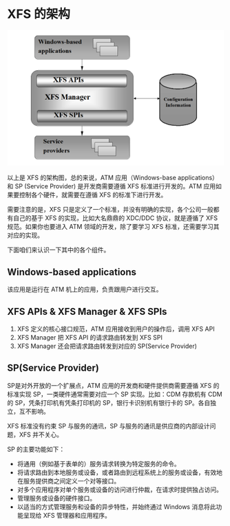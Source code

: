 # XFS 的架构
![XFS 架构图](./image/xfs-architecture.jpg)

以上是 XFS 的架构图，总的来说，ATM 应用（Windows-base applications）和 SP (Service Provider) 是开发商需要遵循 XFS 标准进行开发的。ATM 应用如果要控制各个硬件，就需要在遵循 XFS 的标准下进行开发。

需要注意的是，XFS 只是定义了一个标准，并没有明确的实现，各个公司一般都有自己的基于 XFS 的实现，比如大名鼎鼎的 XDC/DDC 协议，就是遵循了 XFS 规范。如果你也要进入 ATM 领域的开发，除了要学习 XFS 标准，还需要学习其对应的实现。

下面咱们来认识一下其中的各个组件。

## Windows-based applications
该应用是运行在 ATM 机上的应用，负责跟用户进行交互。

## XFS APIs & XFS Manager & XFS SPIs
1. XFS 定义的核心接口规范，ATM 应用接收到用户的操作后，调用 XFS API
2. XFS Manager 把 XFS API 的请求路由转发到 XFS SPI
3. XFS Manager 还会把请求路由转发到对应的 SP(Service Provider)

## SP(Service Provider)
SP是对外开放的一个扩展点，ATM 应用的开发商和硬件提供商需要遵循 XFS 的标准实现 SP，一类硬件通常需要对应一个 SP 实现。比如：CDM 存款机有 CDM 的 SP，凭条打印机有凭条打印机的 SP，银行卡识别机有银行卡的 SP。各自独立，互不影响。

XFS 标准没有约束 SP 与服务的通讯，SP 与服务的通讯是供应商的内部设计问题，XFS 并不关心。

SP 的主要功能如下：
* 将通用（例如基于表单的）服务请求转换为特定服务的命令。
* 将请求路由到本地服务或设备，或者路由到远程系统上的服务或设备，有效地在服务提供商之间定义一个对等接口。
* 对多个应用程序对单个服务或设备的访问进行仲裁，在请求时提供独占访问。
* 管理服务或设备的硬件接口。
* 以适当的方式管理服务和设备的异步特性，并始终通过 Windows 消息将此功能呈现给 XFS 管理器和应用程序。